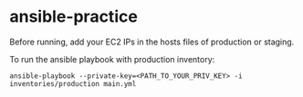 # ansible-practice


Before running, add your EC2 IPs in the hosts files of production or staging.

To run the ansible playbook with production inventory:
````shell script
ansible-playbook --private-key=<PATH_TO_YOUR_PRIV_KEY> -i inventories/production main.yml
````